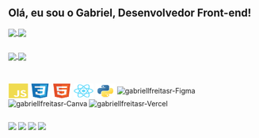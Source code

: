 ## Olá, eu sou o Gabriel, Desenvolvedor Front-end!

<div> 
  <a href="https://github.com/gabriellfreitasr/github-readme-stats">
    <img height=200 align="center" src="https://github-readme-stats.vercel.app/api?username=gabriellfreitasr&show_icons=true&theme=dark&icon_color=DC143C&title_color=DC143C&text_color=DCDCDC&border_color=000000" /> 
  </a>
  
  <a href="https://github.com/gabriellfreitasr/convoychat">
    <img height=200 align="center" src="https://github-readme-stats.vercel.app/api/top-langs?username=gabriellfreitasr&layout=compact&langs_count=8&card_width=300&theme=dark&icon_color=DC143C&title_color=DC143C&text_color=DCDCDC&border_color=000000" />
  </a>
</div>

  ##
  
<a href="https://github.com/gabriellfreitasr/github-readme-stats">
  <img height=200 align="center" src="https://github-readme-stats.vercel.app/api?username=gabriellfreitasr" />
</a>
<a href="https://github.com/gabriellfreitasr/convoychat">
  <img height=200 align="center" src="https://github-readme-stats.vercel.app/api/top-langs?username=gabriellfreitasr&layout=compact&langs_count=8&card_width=320" />
</a>

##

<div style="display: inline_block"><br>
  <img align="center" alt="gabriellfreitasr-Js" height="30" width="40" src="https://raw.githubusercontent.com/devicons/devicon/master/icons/javascript/javascript-plain.svg">
  <img align="center" alt="gabriellfreitasr-CSS" height="30" width="40" src="https://raw.githubusercontent.com/devicons/devicon/master/icons/css3/css3-original.svg">
  <img align="center" alt="gabriellfreitasr-HTML" height="30" width="40" src="https://raw.githubusercontent.com/devicons/devicon/master/icons/html5/html5-original.svg">
  <img align="center" alt="gabriellfreitasr-React" height="30" width="40" src="https://raw.githubusercontent.com/devicons/devicon/master/icons/react/react-original.svg">
  <img align="center" alt="gabriellfreitasr-Python" height="30" width="40" src="https://raw.githubusercontent.com/devicons/devicon/master/icons/python/python-original.svg">
  <img align="center" alt="gabriellfreitasr-Figma" height="30" width="40" src="https://cdn.jsdelivr.net/gh/devicons/devicon@latest/icons/figma/figma-original.svg">
  <img align="center" alt="gabriellfreitasr-Canva" height="30" width="40" src="https://cdn.jsdelivr.net/gh/devicons/devicon@latest/icons/canva/canva-original.svg">
  <img align="center" alt="gabriellfreitasr-Vercel" height="30" width="40" src="https://cdn.jsdelivr.net/gh/devicons/devicon@latest/icons/vercel/vercel-original-wordmark.svg">
</div>
  
  ##
 
<div> 
  <a href="https://www.instagram.com/gabriellfreitasr/" target="_blank"><img src="https://img.shields.io/badge/-Instagram-%23E4405F?style=for-the-badge&logo=instagram&logoColor=white" target="_blank"></a>
  <a href = "mailto:gabriellfreitas456@gmail.com"><img src="https://img.shields.io/badge/-Gmail-%23333?style=for-the-badge&logo=gmail&logoColor=white" target="_blank"></a>
  <a href="https://www.linkedin.com/in/gabriellfreitasr/" target="_blank"><img src="https://img.shields.io/badge/-LinkedIn-%230077B5?style=for-the-badge&logo=linkedin&logoColor=white" target="_blank"></a> 
  <a href="https://www.linkedin.com/in/gabriellfreitasr/" target="_blank"><img src="https://img.shields.io/badge/Vercel-000000?style=for-the-badge&logo=vercel&logoColor=white&logo=linkedin&logoColor=white" target="_blank"></a> 
  
</div>
 
